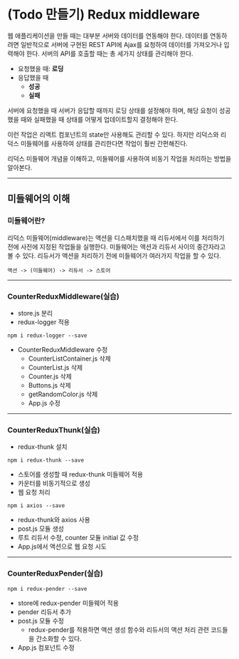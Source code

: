 # (Todo 만들기) Redux middleware

웹 애플리케이션을 만들 때는 대부분 서버와 데이터를 연동해야 한다. 데이터를 연동하려면 일반적으로 서버에 구현된 REST API에 Ajax를 요청하여 데이터를 가져오거나 입력해야 한다. 서버의 API를 호출할 때는 총 세가지 상태를 관리해야 한다.

- 요청했을 때: **로딩**
- 응답했을 때
    + **성공**
    + **실패**

서버에 요청했을 때 서버가 응답할 때까지 로딩 상태를 설정해야 하며, 해당 요청이 성공했을 때와 실패했을 때 상태를 어떻게 업데이트할지 결정해야 한다.

이런 작업은 리액트 컴포넌트의 state만 사용해도 관리할 수 있다. 하지만 리덕스와 리덕스 미들웨어를 사용하여 상태를 관리한다면 작업이 훨씬 간편해진다.

리덕스 미들웨어 개념을 이해하고, 미들웨어를 사용하여 비동기 작업을 처리하는 방법을 알아본다.

*****

## 미들웨어의 이해

### 미들웨어란?

리덕스 미들웨어(middleware)는 액션을 디스패치했을 때 리듀서에서 이를 처리하기 전에 사전에 지정된 작업들을 실행한다. 미들웨어는 액션과 리듀서 사이의 중간자라고 볼 수 있다. 리듀서가 액션을 처리하기 전에 미들웨어가 여러가지 작업을 할 수 있다.

```
액션 -> (미들웨어) -> 리듀서 -> 스토어
```

*****

### CounterReduxMiddleware(실습)

- store.js 분리
- redux-logger 적용

```shell
npm i redux-logger --save
```

- CounterReduxMiddleware 수정
    + CounterListContainer.js 삭제
    + CounterList.js 삭제
    + Counter.js 삭제
    + Buttons.js 삭제
    + getRandomColor.js 삭제
    + App.js 수정

*****

### CounterReduxThunk(실습)

- redux-thunk 설치

```shell
npm i redux-thunk --save
```

- 스토어를 생성할 때 redux-thunk 미들웨어 적용
- 카운터를 비동기적으로 생성
- 웹 요청 처리

```shell
npm i axios --save
```

- redux-thunk와 axios 사용
- post.js 모듈 생성
- 루트 리듀서 수정, counter 모듈 initial 값 수정
- App.js에서 액션으로 웹 요청 시도

*****

### CounterReduxPender(실습)

```shell
npm i redux-pender --save
```

- store에 redux-pender 미들웨어 적용
- pender 리듀서 추가
- post.js 모듈 수정
    + redux-pender를 적용하면 액션 생성 함수와 리듀서의 액션 처리 관련 코드들을 간소화할 수 있다.
- App.js 컴포넌트 수정